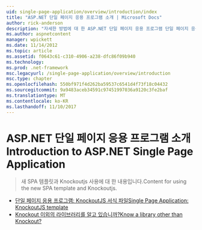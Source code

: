 ```yaml
---
uid: single-page-application/overview/introduction/index
title: "ASP.NET 단일 페이지 응용 프로그램 소개 | Microsoft Docs"
author: rick-anderson
description: "자세한 방법에 대 한 ASP.NET 단일 페이지 응용 프로그램 단일 페이지 응용 프로그램 (SPA)를 사용 하면 중요 한 클라이언트 쪽 interacti를 포함 하는 응용 프로그램을 빌드할 수 있습니다..."
ms.author: aspnetcontent
manager: wpickett
ms.date: 11/14/2012
ms.topic: article
ms.assetid: f0643c61-c310-4906-a238-dfc86f09b940
ms.technology: 
ms.prod: .net-framework
msc.legacyurl: /single-page-application/overview/introduction
msc.type: chapter
ms.openlocfilehash: 550bf971f4d262ba59537c6541d4f73f18c04432
ms.sourcegitcommit: 9a9483aceb34591c97451997036a9120c3fe2baf
ms.translationtype: MT
ms.contentlocale: ko-KR
ms.lasthandoff: 11/10/2017
---
```

<a name="introduction-to-aspnet-single-page-application"></a><span data-ttu-id="189e8-103">ASP.NET 단일 페이지 응용 프로그램 소개</span><span class="sxs-lookup"><span data-stu-id="189e8-103">Introduction to ASP.NET Single Page Application</span></span>
====================
> <span data-ttu-id="189e8-104">새 SPA 템플릿과 Knockoutjs 사용에 대 한 내용입니다.</span><span class="sxs-lookup"><span data-stu-id="189e8-104">Content for using the new SPA template and Knockoutjs.</span></span>


- [<span data-ttu-id="189e8-105">단일 페이지 응용 프로그램: KnockoutJS 서식 파일</span><span class="sxs-lookup"><span data-stu-id="189e8-105">Single Page Application: KnockoutJS template</span></span>](knockoutjs-template.md)
- [<span data-ttu-id="189e8-106">Knockout 이외의 라이브러리를 알고 있습니까?</span><span class="sxs-lookup"><span data-stu-id="189e8-106">Know a library other than Knockout?</span></span>](other-libraries.md)
